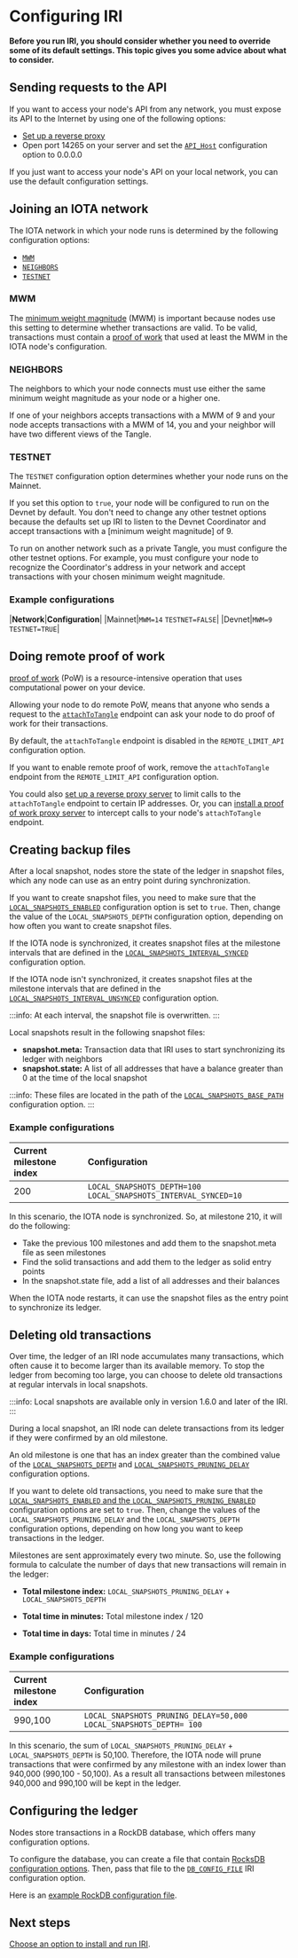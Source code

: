 # Configuring IRI

**Before you run IRI, you should consider whether you need to override some of its default settings. This topic gives you some advice about what to consider.**

## Sending requests to the API

If you want to access your node's API from any network, you must expose its API to the Internet by using one of the following options:

- [Set up a reverse proxy](../tutorials/set-up-a-reverse-proxy.md)
- Open port 14265 on your server and set the [`API_Host`](../references/iri-configuration-options.md) configuration option to 0.0.0.0

If you just want to access your node's API on your local network, you can use the default configuration settings.

## Joining an IOTA network

The IOTA network in which your node runs is determined by the following configuration options:

- [`MWM`](../references/iri-configuration-options.md#mwm)
- [`NEIGHBORS`](../references/iri-configuration-options.md#neighbors)
- [`TESTNET`](../references/iri-configuration-options.md#testnet)

### MWM

The [minimum weight magnitude](root://getting-started/1.0/references/glossary.md#minimum-weight-magnitude) (MWM) is important because nodes use this setting to determine whether transactions are valid. To be valid, transactions must contain a [proof of work](root://getting-started/1.0/references/glossary.md#proof-of-work) that used at least the MWM in the IOTA node's configuration.

### NEIGHBORS

The neighbors to which your node connects must use either the same minimum weight magnitude as your node or a higher one.

If one of your neighbors accepts transactions with a MWM of 9 and your node accepts transactions with a MWM of 14, you and your neighbor will have two different views of the Tangle.

### TESTNET

The `TESTNET` configuration option determines whether your node runs on the Mainnet.

If you set this option to `true`, your node will be configured to run on the Devnet by default. You don't need to change any other testnet options because the defaults set up IRI to listen to the Devnet Coordinator and accept transactions with a [minimum weight magnitude] of 9.

To run on another network such as a private Tangle, you must configure the other testnet options. For example, you must configure your node to recognize the Coordinator's address in your network and accept transactions with your chosen  minimum weight magnitude.

### Example configurations

|**Network**|**Configuration**|
|Mainnet|`MWM=14` `TESTNET=FALSE`|
|Devnet|`MWM=9` `TESTNET=TRUE`|

## Doing remote proof of work

[proof of work](root://getting-started/1.0/references/glossary.md#proof-of-work) (PoW) is a resource-intensive operation that uses computational power on your device.

Allowing your node to do remote PoW, means that anyone who sends a request to the [`attachToTangle`](../references/iri-api-reference.md#attachToTangle) endpoint can ask your node to do proof of work for their transactions.

By default, the `attachToTangle` endpoint is disabled in the `REMOTE_LIMIT_API` configuration option.

If you want to enable remote proof of work, remove the `attachToTangle` endpoint from the `REMOTE_LIMIT_API` configuration option.

You could also [set up a reverse proxy server](../tutorials/set-up-a-reverse-proxy.md) to limit calls to the `attachToTangle` endpoint to certain IP addresses. Or, you can [install a proof of work proxy server](root://proof-of-work-proxy/1.0/overview.md) to intercept calls to your node's `attachToTangle` endpoint.

## Creating backup files

After a local snapshot, nodes store the state of the ledger in snapshot files, which any node can use as an entry point during synchronization.

If you want to create snapshot files, you need to make sure that the [`LOCAL_SNAPSHOTS_ENABLED`](../references/iri-configuration-options.md#local-snapshots) configuration option is set to `true`. Then, change the value of the `LOCAL_SNAPSHOTS_DEPTH` configuration option, depending on how often you want to create snapshot files.

If the IOTA node is synchronized, it creates snapshot files at the milestone intervals that are defined in the [`LOCAL_SNAPSHOTS_INTERVAL_SYNCED`](../references/iri-configuration-options.md#local-snapshots-interval-synced) configuration option.

If the IOTA node isn't synchronized, it creates snapshot files at the milestone intervals that are defined in the [`LOCAL_SNAPSHOTS_INTERVAL_UNSYNCED`](../references/iri-configuration-options.md#local-snapshots-interval-unsynced) configuration option.

:::info:
At each interval, the snapshot file is overwritten.
:::

Local snapshots result in the following snapshot files:

- **snapshot.meta:** Transaction data that IRI uses to start synchronizing its ledger with neighbors
- **snapshot.state:** A list of all addresses that have a balance greater than 0 at the time of the local snapshot

:::info:
These files are located in the path of the [`LOCAL_SNAPSHOTS_BASE_PATH`](../references/iri-configuration-options.md#local-snapshots-base-path) configuration option.
:::

### Example configurations

|**Current milestone index**|**Configuration**|
|:--------------------------|:----------------|
|200|`LOCAL_SNAPSHOTS_DEPTH=100` `LOCAL_SNAPSHOTS_INTERVAL_SYNCED=10`|

In this scenario, the IOTA node is synchronized. So, at milestone 210, it will do the following:

- Take the previous 100 milestones and add them to the snapshot.meta file as seen milestones
- Find the solid transactions and add them to the ledger as solid entry points
- In the snapshot.state file, add a list of all addresses and their balances

When the IOTA node restarts, it can use the snapshot files as the entry point to synchronize its ledger.

## Deleting old transactions

Over time, the ledger of an IRI node accumulates many transactions, which often cause it to become larger than its available memory. To stop the ledger from becoming too large, you can choose to delete old transactions at regular intervals in local snapshots.

:::info:
Local snapshots are available only in version 1.6.0 and later of the IRI.
:::

During a local snapshot, an IRI node can delete transactions from its ledger if they were confirmed by an old milestone.

An old milestone is one that has an index greater than the combined value of the [`LOCAL_SNAPSHOTS_DEPTH`](../references/iri-configuration-options.md#local-snapshots-depth) and [`LOCAL_SNAPSHOTS_PRUNING_DELAY`](../references/iri-configuration-options.md#local-snapshots-pruning-delay) configuration options.

If you want to delete old transactions, you need to make sure that the [`LOCAL_SNAPSHOTS_ENABLED` and the `LOCAL_SNAPSHOTS_PRUNING_ENABLED`](../references/iri-configuration-options.md#local-snapshots) configuration options are set to `true`. Then, change the values of the `LOCAL_SNAPSHOTS_PRUNING_DELAY` and the `LOCAL_SNAPSHOTS_DEPTH` configuration options, depending on how long you want to keep transactions in the ledger.

Milestones are sent approximately every two minute. So, use the following formula to calculate the number of days that new transactions will remain in the ledger:

- **Total milestone index:** `LOCAL_SNAPSHOTS_PRUNING_DELAY` + `LOCAL_SNAPSHOTS_DEPTH` 

- **Total time in minutes:** Total milestone index / 120

- **Total time in days:** Total time in minutes / 24

### Example configurations

|**Current milestone index**|**Configuration**|
|:--------------------------|:----------------|
|990,100|`LOCAL_SNAPSHOTS_PRUNING_DELAY=50,000` `LOCAL_SNAPSHOTS_DEPTH= 100`|

In this scenario, the sum of `LOCAL_SNAPSHOTS_PRUNING_DELAY` + `LOCAL_SNAPSHOTS_DEPTH` is 50,100. Therefore, the IOTA node will prune transactions that were confirmed by any milestone with an index lower than 940,000 (990,100 - 50,100). As a result all transactions between milestones 940,000 and 990,100 will be kept in the ledger.

## Configuring the ledger

Nodes store transactions in a RockDB database, which offers many configuration options.

To configure the database, you can create a file that contain [RocksDB configuration options](https://github.com/facebook/rocksdb/wiki/Setup-Options-and-Basic-Tuning). Then, pass that file to the [`DB_CONFIG_FILE`](../references/iri-configuration-options.md#db-config-file) IRI configuration option.

Here is an [example RockDB configuration file](https://github.com/facebook/rocksdb/blob/master/examples/rocksdb_option_file_example.ini). 

## Next steps

[Choose an option to install and run IRI](../tutorials/install-iri.md).